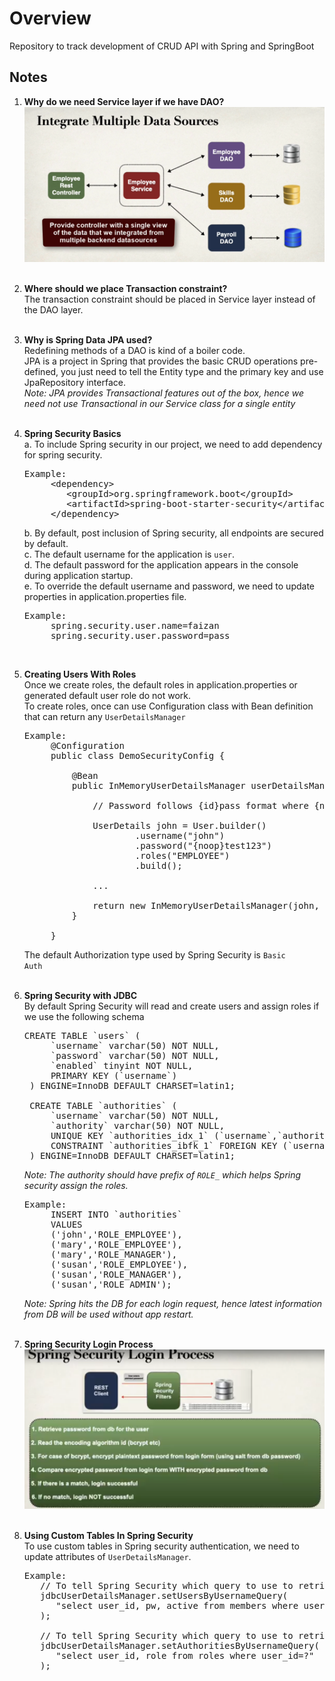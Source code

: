 <h1>Overview</h1>

Repository to track development of CRUD API with Spring and SpringBoot

<h2>Notes</h2>

1. <strong>Why do we need Service layer if we have DAO?</strong> <br>
![Dao And Service](./img/daoAndService.PNG?raw=true "DaoAndService") <br><br>
2. <strong>Where should we place Transaction constraint?</strong> <br>
    The transaction constraint should be placed in Service layer instead of the DAO layer. <br><br>
3. <strong>Why is Spring Data JPA used?</strong> <br>
    Redefining methods of a DAO is kind of a boiler code. <br>
    JPA is a project in Spring that provides the basic CRUD operations pre-defined, 
    you just need to tell the Entity type and the primary key and use JpaRepository interface. <br>
    <em>Note: JPA provides Transactional features out of the box, 
        hence we need not use Transactional in our Service class for a single entity</em> <br><br>
4. <strong>Spring Security Basics</strong> <br>
    a. To include Spring security in our project, we need to add dependency for spring security. <br>
    <pre>Example:
        &lt;dependency&gt;
           &lt;groupId>org.springframework.boot&lt;/groupId&gt;
           &lt;artifactId>spring-boot-starter-security&lt;/artifactId&gt;
        &lt;/dependency&gt;</pre> 
    b. By default, post inclusion of Spring security, all endpoints are secured by default. <br>
    c. The default username for the application is <code>user</code>. <br>
    d. The default password for the application appears in the console during application startup. <br>
    e. To override the default username and password, we need to update properties in application.properties file. <br>
    <pre>Example:
        spring.security.user.name=faizan
        spring.security.user.password=pass</pre> <br>
5. <strong>Creating Users With Roles</strong> <br>
    Once we create roles, the default roles in application.properties or generated default user role do not work. <br>
    To create roles, once can use Configuration class with Bean definition that can return any <code>UserDetailsManager</code> <br>
    <pre>Example:
        @Configuration
        public class DemoSecurityConfig {
        
            @Bean
            public InMemoryUserDetailsManager userDetailsManager() {
        
                // Password follows {id}pass format where {noop} means storing password in plain text
        
                UserDetails john = User.builder()
                        .username("john")
                        .password("{noop}test123")
                        .roles("EMPLOYEE")
                        .build();
        
                ...
                
                return new InMemoryUserDetailsManager(john, mary, susan);
            }
        
        }</pre>
    The default Authorization type used by Spring Security is <code>Basic Auth</code> <br><br>
6. <strong>Spring Security with JDBC</strong> <br>
    By default Spring Security will read and create users and assign roles if we use the following schema <br>
    <pre>CREATE TABLE `users` (
        `username` varchar(50) NOT NULL,
        `password` varchar(50) NOT NULL,
        `enabled` tinyint NOT NULL,
        PRIMARY KEY (`username`)
    ) ENGINE=InnoDB DEFAULT CHARSET=latin1;
   
    CREATE TABLE `authorities` (
        `username` varchar(50) NOT NULL,
        `authority` varchar(50) NOT NULL,
        UNIQUE KEY `authorities_idx_1` (`username`,`authority`),
        CONSTRAINT `authorities_ibfk_1` FOREIGN KEY (`username`) REFERENCES `users` (`username`)
    ) ENGINE=InnoDB DEFAULT CHARSET=latin1; </pre>
   
    <em>Note: The authority should have prefix of <code>ROLE_</code> which helps Spring security assign the roles.</em> <br>
    <pre>Example: 
        INSERT INTO `authorities` 
        VALUES
        ('john','ROLE_EMPLOYEE'),
        ('mary','ROLE_EMPLOYEE'),
        ('mary','ROLE_MANAGER'),
        ('susan','ROLE_EMPLOYEE'),
        ('susan','ROLE_MANAGER'),
        ('susan','ROLE_ADMIN');</pre>
    <em>Note: Spring hits the DB for each login request, hence latest information from DB will be used without app restart.</em> <br><br>
7. <strong>Spring Security Login Process</strong> <br>
   ![Spring Security Login Process](./img/springSecurityLoginProcess.PNG "springSecurityLoginProcess") <br><br>
8. <strong>Using Custom Tables In Spring Security</strong> <br>
   To use custom tables in Spring security authentication, we need to update attributes of <code>UserDetailsManager</code>. <br>
   <pre>Example:
      // To tell Spring Security which query to use to retrieve users using username
      jdbcUserDetailsManager.setUsersByUsernameQuery(
         "select user_id, pw, active from members where user_id=?"
      );
      
      // To tell Spring Security which query to use to retrieve authority specific to the username
      jdbcUserDetailsManager.setAuthoritiesByUsernameQuery(
         "select user_id, role from roles where user_id=?"
      );</pre>